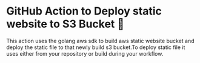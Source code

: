 # GitHub Action to Deploy static website to S3 Bucket 🔄

This action uses the golang aws sdk to build aws static website bucket and
deploy the static file to that newly build s3 bucket.To deploy static file it
uses either from your repository or build during your workflow.


